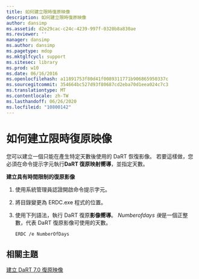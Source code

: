```yaml
---
title: 如何建立限時復原映像
description: 如何建立限時復原映像
author: dansimp
ms.assetid: d2e29cac-c24c-4239-997f-0320b8a830ae
ms.reviewer: ''
manager: dansimp
ms.author: dansimp
ms.pagetype: mdop
ms.mktglfcycl: support
ms.sitesec: library
ms.prod: w10
ms.date: 06/16/2016
ms.openlocfilehash: a11891753f80d41f0089311771b906865950337c
ms.sourcegitcommit: 354664bc527d93f80687cd2eba70d1eea024c7c3
ms.translationtype: MT
ms.contentlocale: zh-TW
ms.lasthandoff: 06/26/2020
ms.locfileid: "10800142"
---
```

# 如何建立限時復原映像


您可以建立一個只能在產生特定天數後使用的 DaRT 恢復影像。 若要這樣做，您必須在命令提示字元執行**DaRT 復原映射嚮導**，並指定天數。

**建立具有時間限制的復原影像**

1.  使用系統管理員認證開啟命令提示字元。

2.  將目錄變更為 ERDC.exe 程式的位置。

3.  使用下列語法，執行 DaRT 復原**影像嚮導**。 *Numberofdays 後*是一個正整數，代表 DaRT 復原影像可使用的天數。

    ``` syntax
    ERDC /e NumberOfDays
    ```

## 相關主題


[建立 DaRT 7.0 復原映像](creating-the-dart-70-recovery-image-dart-7.md)

 

 





